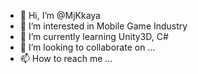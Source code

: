 - 👋 Hi, I’m @MjKkaya
- 👀 I’m interested in Mobile Game Industry
- 🌱 I’m currently learning Unity3D, C# 
- 💞️ I’m looking to collaborate on ...
- 📫 How to reach me ...

<!---
MjKkaya/MjKkaya is a ✨ special ✨ repository because its `README.md` (this file) appears on your GitHub profile.
You can click the Preview link to take a look at your changes.
--->
